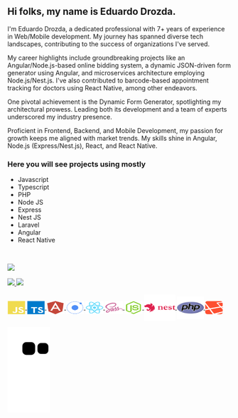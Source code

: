 ## Hi folks, my name is Eduardo Drozda.

I'm Eduardo Drozda, a dedicated professional with 7+ years of experience in Web/Mobile development. My journey has spanned diverse tech landscapes, contributing to the success of organizations I've served.

My career highlights include groundbreaking projects like an Angular/Node.js-based online bidding system, a dynamic JSON-driven form generator using Angular, and microservices architecture employing Node.js/Nest.js. I've also contributed to barcode-based appointment tracking for doctors using React Native, among other endeavors.

One pivotal achievement is the Dynamic Form Generator, spotlighting my architectural prowess. Leading both its development and a team of experts underscored my industry presence.

Proficient in Frontend, Backend, and Mobile Development, my passion for growth keeps me aligned with market trends. My skills shine in Angular, Node.js (Express/Nest.js), React, and React Native.

### Here you will see projects using mostly 

- Javascript
- Typescript
- PHP
- Node JS
- Express
- Nest JS
- Laravel
- Angular
- React Native

<br/>

![](https://komarev.com/ghpvc/?username=eduardodrozda&style=for-the-badge)

<div>
  <a href="https://github.com/EduardoDrozda">
  <img height="180em" src="https://github-readme-stats.vercel.app/api?username=EduardoDrozda&show_icons=true&theme=dark&include_all_commits=true&count_private=true"/>
  <img height="180em" src="https://github-readme-stats.vercel.app/api/top-langs/?username=EduardoDrozda&layout=compact&langs_count=16&theme=dark"/>
<div>
<div style="display: inline_block"><br>
  <img align="center" alt="Eduardo-Js" height="30" width="40" src="https://raw.githubusercontent.com/devicons/devicon/master/icons/javascript/javascript-plain.svg">
  <img align="center" alt="Eduardo-Ts" height="30" width="40" src="https://raw.githubusercontent.com/devicons/devicon/master/icons/typescript/typescript-plain.svg">
  <img align="center" alt="Eduardo-Angular" height="30" width="40" src="https://raw.githubusercontent.com/devicons/devicon/master/icons/angularjs/angularjs-plain.svg">
  <img align="center" alt="Eduardo-Ionic" height="30" width="40" src="https://raw.githubusercontent.com/devicons/devicon/master/icons/ionic/ionic-original.svg">
  <img align="center" alt="Eduardo-React" height="30" width="40" src="https://raw.githubusercontent.com/devicons/devicon/master/icons/react/react-original.svg">
  <img align="center" alt="Eduardo-SASS" height="30" width="40" src="https://raw.githubusercontent.com/devicons/devicon/master/icons/sass/sass-original.svg">
  <img align="center" alt="Eduardo-Node" height="30" width="40" src="https://raw.githubusercontent.com/devicons/devicon/master/icons/nodejs/nodejs-original.svg">
  <img align="center" alt="Eduardo-Nestjs" height="60" width="70" src="https://raw.githubusercontent.com/devicons/devicon/master/icons/nestjs/nestjs-plain-wordmark.svg">
  <img align="center" alt="Eduardo-PHP" height="50" width="60" src="https://raw.githubusercontent.com/devicons/devicon/master/icons/php/php-original.svg">
  <img align="center" alt="Eduardo-Laravel" height="30" width="40" src="https://github.com/devicons/devicon/blob/master/icons/laravel/laravel-plain.svg">
</div>

![Snake animation](https://github.com/EduardoDrozda/EduardoDrozda/blob/output/github-contribution-grid-snake.svg)
